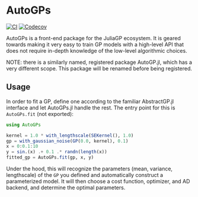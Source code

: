 # AutoGPs

[![CI](https://github.com/JuliaGaussianProcesses/AutoGPs.jl/actions/workflows/CI.yml/badge.svg)](https://github.com/JuliaGaussianProcesses/AutoGPs.jl/actions/workflows/CI.yml)
[![Codecov](https://codecov.io/gh/JuliaGaussianProcesses/AutoGPs.jl/branch/master/graph/badge.svg)](https://codecov.io/gh/JuliaGaussianProcesses/AutoGPs.jl)

AutoGPs is a front-end package for the JuliaGP ecosystem. It is geared towards making it
very easy to train GP models with a high-level API that does not require in-depth knowledge
of the low-level algorithmic choices.

NOTE: there is a similarly named, registered package AutoGP.jl, which has a very different
scope. This package will be renamed before being registered.

## Usage

In order to fit a GP, define one according to the familiar AbstractGP.jl interface and
let AutoGPs.jl handle the rest. The entry point for this is `AutoGPs.fit` (not exported):

```julia
using AutoGPs

kernel = 1.0 * with_lengthscale(SEKernel(), 1.0)
gp = with_gaussian_noise(GP(0.0, kernel), 0.1)
x = 0:0.1:10
y = sin.(x) .+ 0.1 .* randn(length(x))
fitted_gp = AutoGPs.fit(gp, x, y)
```

Under the hood, this will recognize the parameters (mean, variance, lengthscale) of the `GP`
you defined and automatically construct a parameterized model. It will then choose a cost
function, optimizer, and AD backend, and determine the optimal parameters.
